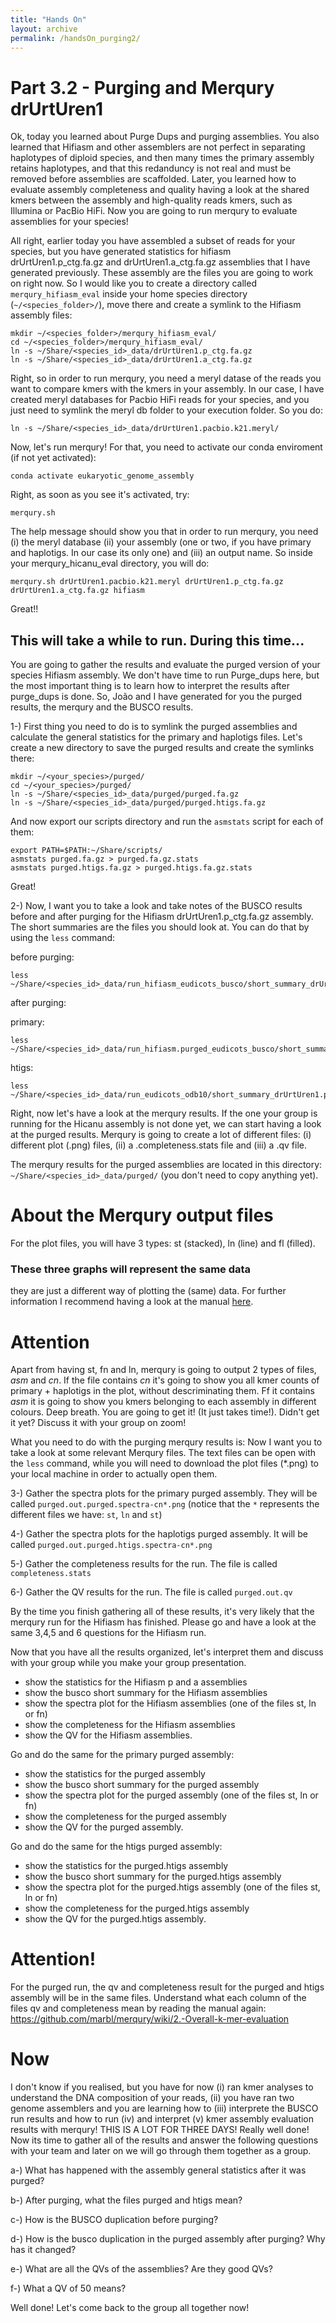 ```yaml
---
title: "Hands On"
layout: archive
permalink: /handsOn_purging2/
---  
```


# Part 3.2 - Purging and Merqury drUrtUren1

Ok, today you learned about Purge Dups and purging assemblies. You also learned that Hifiasm and other assemblers are not perfect in separating haplotypes of diploid species, and then many times the primary assembly retains haplotypes, and that this redanduncy is not real and must be removed before assemblies are scaffolded. Later, you learned how to evaluate assembly completeness and quality having a look at the shared kmers between the assembly and high-quality reads kmers, such as Illumina or PacBio HiFi. Now you are going to run merqury to evaluate assemblies for your species!

All right, earlier today you have assembled a subset of reads for your species, but you have generated statistics for hifiasm drUrtUren1.p_ctg.fa.gz and drUrtUren1.a_ctg.fa.gz assemblies that I have generated previously. These assembly are the files you are going to work on right now. So I would like you to create a directory called `merqury_hifiasm_eval` inside your home species directory (`~/<species_folder>/`), move there and create a symlink to the Hifiasm assembly files: 

```console  
mkdir ~/<species_folder>/merqury_hifiasm_eval/
cd ~/<species_folder>/merqury_hifiasm_eval/
ln -s ~/Share/<species_id>_data/drUrtUren1.p_ctg.fa.gz
ln -s ~/Share/<species_id>_data/drUrtUren1.a_ctg.fa.gz
```  


Right, so in order to run merqury, you need a meryl datase of the reads you want to compare kmers with the kmers in your assembly. In our case, I have created meryl databases for Pacbio HiFi reads for your species, and you just need to symlink the meryl db folder to your execution folder. So you do:

```console  
ln -s ~/Share/<species_id>_data/drUrtUren1.pacbio.k21.meryl/
```  

Now, let's run merqury! For that, you need to activate our conda enviroment (if not yet activated):

```console  
conda activate eukaryotic_genome_assembly
```  

Right, as soon as you see it's activated, try:

```console  
merqury.sh
```  

The help message should show you that in order to run merqury, you need (i) the meryl database (ii) your assembly (one or two, if you have primary and haplotigs. In our case its only one) and (iii) an output name. So inside your merqury_hicanu_eval directory, you will do:

```console  
merqury.sh drUrtUren1.pacbio.k21.meryl drUrtUren1.p_ctg.fa.gz drUrtUren1.a_ctg.fa.gz hifiasm
```  

Great!! 

## This will take a while to run. During this time...

You are going to gather the results and evaluate the purged version of your species Hifiasm assembly. We don't have time to run Purge_dups here, but the most important thing is to learn how to interpret the results after purge_dups is done. So, João and I have generated for you the purged results, the merqury and the BUSCO results.

1-) First thing you need to do is to symlink the purged assemblies and calculate the general statistics for the primary and haplotigs files. Let's create a new directory to save the purged results and create the symlinks there:

```console  
mkdir ~/<your_species>/purged/
cd ~/<your_species>/purged/
ln -s ~/Share/<species_id>_data/purged/purged.fa.gz
ln -s ~/Share/<species_id>_data/purged/purged.htigs.fa.gz
```  

And now export our scripts directory and run the `asmstats` script for each of them:

```console
export PATH=$PATH:~/Share/scripts/
asmstats purged.fa.gz > purged.fa.gz.stats
asmstats purged.htigs.fa.gz > purged.htigs.fa.gz.stats
```

Great!

2-) Now, I want you to take a look and take notes of the BUSCO results before and after purging for the Hifiasm drUrtUren1.p_ctg.fa.gz assembly. The short summaries are the files you should look at. You can do that by using the `less` command:

before purging:
```
less ~/Share/<species_id>_data/run_hifiasm_eudicots_busco/short_summary_drUrtUren1.p_contigs.busco.txt
```

after purging:  

primary:
```
less ~/Share/<species_id>_data/run_hifiasm.purged_eudicots_busco/short_summary_drUrtUren1.purged.busco.txt
```

htigs:
```
less ~/Share/<species_id>_data/run_eudicots_odb10/short_summary_drUrtUren1.purged_htigs.busco.txt
```

Right, now let's have a look at the merqury results. If the one your group is running for the Hicanu assembly is not done yet, we can start having a look at the purged results. Merqury is going to create a lot of different files: (i) different plot (.png) files, (ii) a <outname>.completeness.stats file and (iii) a <outputname>.qv file.  
    
The merqury results for the purged assemblies are located in this directory: `~/Share/<species_id>_data/purged/` (you don't need to copy anything yet). 
  
# About the Merqury output files
 
For the plot files, you will have 3 types: st (stacked), ln (line) and fl (filled). 
### These three graphs will represent the same data
they are just a different way of plotting the (same) data. For further information I recommend having a look at the manual [here](https://github.com/marbl/merqury/wiki/2.-Overall-k-mer-evaluation).
   
# Attention
Apart from having st, fn and ln, merqury is going to output 2 types of files, *asm* and *cn*. If the file contains *cn* it's going to show you all kmer counts of primary + haplotigs in the plot, without descriminating them. Ff it contains *asm* it is going to show you kmers belonging to each assembly in different colours. Deep breath. You are going to get it! (It just takes time!). Didn't get it yet? Discuss it with your group on zoom!
     
What you need to do with the purging merqury results is:
Now I want you to take a look at some relevant Merqury files. The text files can be open with the `less` command, while you will need to download the plot files (*.png) to your local machine in order to actually open them. 
  
  3-) Gather the spectra plots for the primary purged assembly. They will be called `purged.out.purged.spectra-cn*.png` (notice that the `*` represents the different files we have: `st`, `ln` and `st`)
  
  4-) Gather the spectra plots for the haplotigs purged assembly. It will be called `purged.out.purged.htigs.spectra-cn*.png`
  
  5-) Gather the completeness results for the run. The file is called `completeness.stats`
  
  6-) Gather the QV results for the run. The file is called `purged.out.qv`
  
By the time you finish gathering all of these results, it's very likely that the merqury run for the Hifiasm has finished. Please go and have a look at the same 3,4,5 and 6 questions for the Hifiasm run.
  
Now that you have all the results organized, let's interpret them and discuss with your group while you make your group presentation.
  
  - show the statistics for the Hifiasm p and a assemblies
  - show the busco short summary for the Hifiasm assemblies
  - show the spectra plot for the Hifiasm assemblies (one of the files st, ln or fn)
  - show the completeness for the Hifiasm assemblies
  - show the QV for the Hifiasm assemblies.
  
  Go and do the same for the primary purged assembly:
  
  - show the statistics for the purged assembly
  - show the busco short summary for the purged assembly
  - show the spectra plot for the purged assembly (one of the files st, ln or fn)
  - show the completeness for the purged assembly
  - show the QV for the purged assembly.
  
  
  Go and do the same for the htigs purged assembly:
  
   - show the statistics for the purged.htigs assembly
  - show the busco short summary for the purged.htigs assembly
  - show the spectra plot for the purged.htigs assembly (one of the files st, ln or fn)
  - show the completeness for the purged.htigs assembly
  - show the QV for the purged.htigs assembly.
  
  
# Attention!
  
For the purged run, the qv and completeness result for the purged and htigs assembly will be in the same files. Understand what each column of the files qv and completeness mean by reading the manual again:  https://github.com/marbl/merqury/wiki/2.-Overall-k-mer-evaluation
  
 # Now  
  
  I don't know if you realised, but you have for now (i) ran kmer analyses to understand the DNA composition of your reads, (ii) you have ran two genome assemblers and you are learning how to (iii) interprete the BUSCO run results and how to run (iv) and interpret (v) kmer assembly evaluation results with merqury! THIS IS A LOT FOR THREE DAYS! Really well done! Now its time to gather all of the results and answer the following questions with your team and later on we will go through them together as a group.
  
  
  a-) What has happened with the assembly general statistics after it was purged?
  
  b-) After purging, what the files purged and htigs mean?
  
  c-) How is the BUSCO duplication before purging?
  
  d-) How is the busco duplication in the purged assembly after purging? Why has it changed?
  
  e-) What are all the QVs of the assemblies? Are they good QVs? 
  
  f-) What a QV of 50 means?
  
  Well done! Let's come back to the group all together now!
 
  
